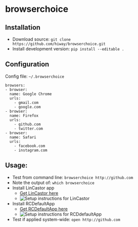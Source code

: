 # browserchoice


## Installation
* Download source: `git clone https://github.com/hiway/browserchoice.git`
* Install development version: `pip install --editable .`

## Configuration
Config file: `~/.browserchoice`

    browsers:
    - browser: 
      name: Google Chrome
      urls: 
        - gmail.com
        - google.com
    - browser:
      name: Firefox
      urls: 
        - github.com 
        - twitter.com
    - browser:
      name: Safari
      urls: 
        - facebook.com
        - instagram.com

## Usage:

* Test from command line: `browserchoice http://github.com`
* Note the output of: `which browserchoice`
* Install LinCastor app
  * [Get LinCastor here](https://onflapp.wordpress.com/lincastor/)
  * ![Setup instructions for LinCastor](http://imgur.com/E5LrQsE)
* Install RCDefaultApp
  * [Get RCDefaultApp here](http://www.rubicode.com/Software/RCDefaultApp/)
  * ![Setup instructions for RCDdefaultApp](http://imgur.com/UWM7BLN)
* Test if applied system-wide: `open http://github.com`